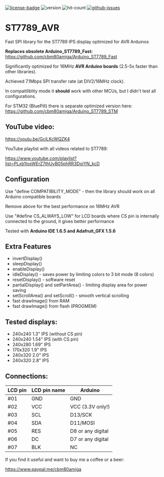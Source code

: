 [![license-badge][]][license] ![version]  ![hit-count] [![github-issues][]][issues]

# ST7789_AVR
Fast SPI library for the ST7789 IPS display optimized for AVR Arduinos

**Replaces obsolete Arduino_ST7789_Fast:** https://github.com/cbm80amiga/Arduino_ST7789_Fast

Significantly optimized for 16MHz **AVR Arduino boards** (2.5-5x faster than other libraries).

Achieved 7.1Mbps SPI transfer rate (at DIV2/16MHz clock).

In compatiliblity mode it **should** work with other MCUs, but I didn't test all configurations.

For STM32 (BluePill) there is separate optimized version here: https://github.com/cbm80amiga/Arduino_ST7789_STM

## YouTube video: ##

https://youtu.be/GciLKcWQZK4

YouTube playlist with all videos related to ST7789:

https://www.youtube.com/playlist?list=PLxb1losWErZ7thUyB05phRR3DoiYN_kcD

## Configuration

Use "define COMPATIBILITY_MODE" - then the library should work on all Arduino compatible boards

Remove above for the best performance on 16MHz AVR

Use "#define CS_ALWAYS_LOW" for LCD boards where CS pin is internally connected to the ground, it gives better performance

Tested with **Arduino IDE 1.6.5 and Adafruit_GFX 1.5.6**

## Extra Features
- invertDisplay()
- sleepDisplay()
- enableDisplay()
- idleDisplay() - saves power by limiting colors to 3 bit mode (8 colors)
- resetDisplay() - software reset
- partialDisplay() and setPartArea() - limiting display area for power saving
- setScrollArea() and setScroll() - smooth vertical scrolling
- fast drawImage() from RAM
- fast drawImage() from flash (PROGMEM)

## Tested displays:
- 240x240 1.3" IPS (without CS pin)
- 240x240 1.54" IPS (with CS pin)
- 240x280 1.69" IPS
- 170x320 1.9" IPS
- 240x320 2.0" IPS
- 240x320 2.8" IPS

## Connections:

|LCD pin|LCD pin name|Arduino|
|--|--|--|
 |#01| GND| GND|
 |#02| VCC |VCC (3.3V only!)|
 |#03| SCL |D13/SCK|
 |#04| SDA|D11/MOSI|
 |#05| RES|D8 or any digital|
 |#06| DC|D7 or any digital|
 |#07| BLK | NC|


If you find it useful and want to buy me a coffee or a beer:

https://www.paypal.me/cbm80amiga

[license-badge]: https://img.shields.io/badge/License-GPLv3-blue.svg
[license]:       https://choosealicense.com/licenses/gpl-3.0/
[version]:       https://img.shields.io/badge/Version-1.1.0-green.svg
[hit-count]:     https://hits.seeyoufarm.com/api/count/incr/badge.svg?url=https%3A%2F%2Fgithub.com%2Fcbm80amiga%2FST7789_AVR&count_bg=%2379C83D&title_bg=%23555555&icon=&icon_color=%23E7E7E7&title=hits&edge_flat=false
[github-issues]: https://img.shields.io/github/issues/cbm80amiga/ST7789_AVR.svg
[issues]:        https://github.com/cbm80amiga/ST7789_AVR/issues/
